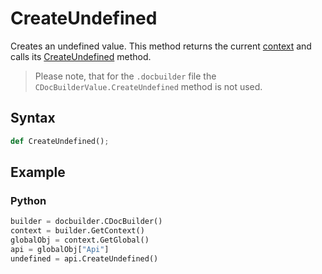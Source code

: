 # CreateUndefined

Creates an undefined value. This method returns the current [context](../CDocBuilderContext/CDocBuilderContext.md) and calls its [CreateUndefined](../CDocBuilderContext/CreateUndefined.md) method.

> Please note, that for the `.docbuilder` file the `CDocBuilderValue.CreateUndefined` method is not used.

## Syntax

```py
def CreateUndefined();
```

## Example

### Python

``` py
builder = docbuilder.CDocBuilder()
context = builder.GetContext()
globalObj = context.GetGlobal()
api = globalObj["Api"]
undefined = api.CreateUndefined()
```
